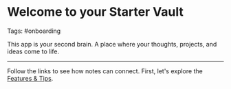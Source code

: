 # Welcome to your **Starter Vault**

Tags: #onboarding

This app is your second brain. A place where your thoughts, projects, and ideas come to life.

---

Follow the links to see how notes can connect. First, let's explore the [Features & Tips](/01%20Inbox/Features%20&%20Tips.md).